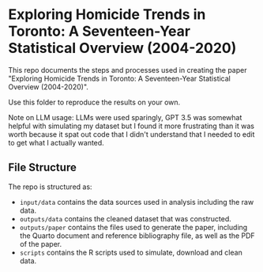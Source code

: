 # Exploring Homicide Trends in Toronto: A Seventeen-Year Statistical Overview (2004-2020)

This repo documents the steps and processes used in creating the paper "Exploring Homicide Trends in Toronto: A Seventeen-Year Statistical Overview (2004-2020)". 

Use this folder to reproduce the results on your own.

Note on LLM usage: 
LLMs were used sparingly, GPT 3.5 was somewhat helpful with simulating my dataset but I found it more frustrating than it was worth because it spat out code that I didn't understand that I needed to edit to get what I actually wanted.  

## File Structure

The repo is structured as:

-   `input/data` contains the data sources used in analysis including the raw data.
-   `outputs/data` contains the cleaned dataset that was constructed.
-   `outputs/paper` contains the files used to generate the paper, including the Quarto document and reference bibliography file, as well as the PDF of the paper. 
-   `scripts` contains the R scripts used to simulate, download and clean data.
